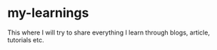 # my-learnings

This where I will try to share everything I learn through blogs, article, tutorials etc.
